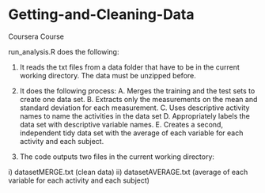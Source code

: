 Getting-and-Cleaning-Data
=========================

Coursera Course

run_analysis.R  does the following:

1) It reads the txt files from a data folder that have to be in the current working directory. The data must be unzipped before.
2) It does the following process:
  A. Merges the training and the test sets to create one data set.
  B. Extracts only the measurements on the mean and standard deviation for each measurement. 
  C. Uses descriptive activity names to name the activities in the data set
  D. Appropriately labels the data set with descriptive variable names. 
  E. Creates a second, independent tidy data set with the average of each variable for each activity and each subject.

3) The code outputs two files in the current working directory:

  i) datasetMERGE.txt (clean data)
  ii) datasetAVERAGE.txt (average of each variable for each activity and each subject)
  
